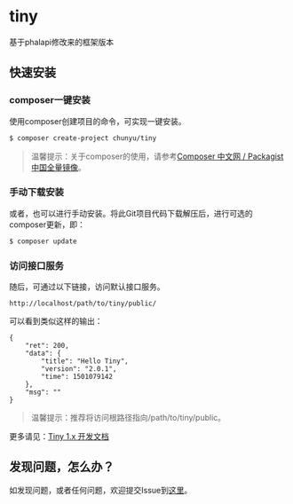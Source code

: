 # tiny
基于phalapi修改来的框架版本

## 快速安装

### composer一键安装

使用composer创建项目的命令，可实现一键安装。

```bash
$ composer create-project chunyu/tiny
```
> 温馨提示：关于composer的使用，请参考[Composer 中文网 / Packagist 中国全量镜像](http://www.phpcomposer.com/)。

### 手动下载安装

或者，也可以进行手动安装。将此Git项目代码下载解压后，进行可选的composer更新，即：  
```bash
$ composer update
```

### 访问接口服务

随后，可通过以下链接，访问默认接口服务。  
```
http://localhost/path/to/tiny/public/
```
可以看到类似这样的输出：  
```
{
    "ret": 200,
    "data": {
        "title": "Hello Tiny",
        "version": "2.0.1",
        "time": 1501079142
    },
    "msg": ""
}
```


> 温馨提示：推荐将访问根路径指向/path/to/tiny/public。

更多请见：[Tiny 1.x 开发文档](http://tiny.zcyso.cn/)  

## 发现问题，怎么办？  

如发现问题，或者任何问题，欢迎提交Issue到[这里](https://github.com/chunyu-zhou/tiny/issues)。
